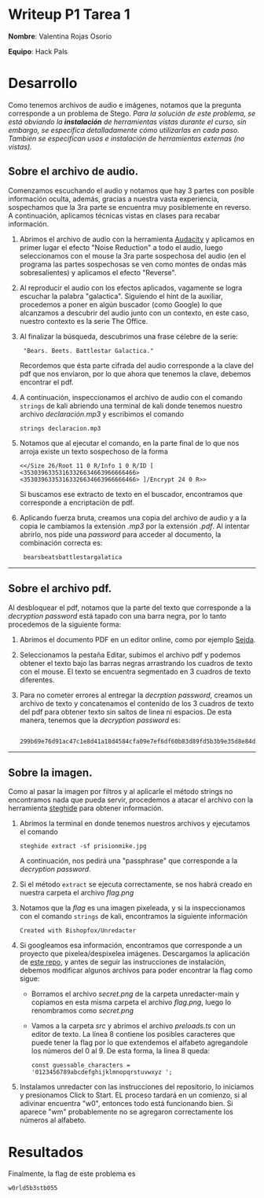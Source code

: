 # Writeup P1 Tarea 1

**Nombre**: Valentina Rojas Osorio

**Equipo**: Hack Pals

# Desarrollo

Como tenemos archivos de audio e imágenes, notamos que la pregunta corresponde a un problema de Stego. _Para la solución de este problema, se está obviando la **instalación** de herramientas vistas durante el curso, sin embargo, se especifica detalladamente cómo utilizarlas en cada paso. También se especifican usos e instalación de herramientas externas (no vistas)._

## Sobre el archivo de audio.

 Comenzamos escuchando el audio y notamos que hay 3 partes con posible información oculta, además, gracias a nuestra vasta experiencia, sospechamos que la 3ra parte se encuentra muy posiblemente en reverso. A continuación, aplicamos técnicas vistas en clases para recabar información.

1. Abrimos el archivo de audio con la herramienta [Audacity](https://www.audacityteam.org/download/) y aplicamos en primer lugar el efecto "Noise Reduction" a todo el audio, luego seleccionamos con el mouse la 3ra parte sospechosa del audio (en el programa las partes sospechosas se ven como montes de ondas más sobresalientes) y aplicamos el efecto "Reverse".

1. Al reproducir el audio con los efectos aplicados, vagamente se logra escuchar la palabra "galactica". Siguiendo el hint de la auxiliar, procedemos a poner en algún buscador (como Google) lo que alcanzamos a descubrir del audio junto con un contexto, en este caso, nuestro contexto es la serie The Office.

1. Al finalizar la búsqueda, descubrimos una frase célebre de la serie: 

        "Bears. Beets. Battlestar Galactica." 
    Recordemos que ésta parte cifrada del audio corresponde a la clave del pdf que nos enviaron, por lo que ahora que tenemos la clave, debemos encontrar el pdf.

1. A continuación, inspeccionamos el archivo de audio con el comando `strings` de kali abriendo una terminal de kali donde tenemos nuestro archivo _declaración.mp3_ y escribimos el comando 
    ```
    strings declaracion.mp3
    ``` 
1. Notamos que al ejecutar el comando, en la parte final de lo que nos arroja existe un texto sospechoso de la forma 
    ``` 
    <</Size 26/Root 11 0 R/Info 1 0 R/ID [ <35303963353163326634663966666466> <35303963353163326634663966666466> ]/Encrypt 24 0 R>>
    ``` 
    Si buscamos ese extracto de texto en el buscador, encontramos que corresponde a encriptaciòn de pdf.
1. Aplicando fuerza bruta, creamos una copia del archivo de audio y a la copia le cambiamos la extensión _.mp3_ por la extensión _.pdf_. Al intentar abrirlo, nos pide una _password_ para acceder al documento, la combinación correcta es: 

        bearsbeatsbattlestargalatica

---
## Sobre el archivo pdf.

Al desbloquear el pdf, notamos que la parte del texto que corresponde a la _decryption password_ está tapado con una barra negra, por lo tanto procedemos de la siguiente forma:

1. Abrimos el documento PDF en un editor online, como por ejemplo [Sejda](https://www.sejda.com/es/pdf-editor). 
1. Seleccionamos la pestaña Editar, subimos el archivo pdf y podemos obtener el texto bajo las barras negras arrastrando los cuadros de texto con el mouse. El texto se encuentra segmentado en 3 cuadros de texto diferentes.
1. Para no cometer errores al entregar la _decrption password_, creamos un archivo de texto y concatenamos el contenido de los 3 cuadros de texto del pdf para obtener texto sin saltos de linea ni espacios. De esta manera, tenemos que la _decryption password_ es: 

        299b69e76d91ac47c1e8d41a18d4584cfa09e7ef6df60b83d89fd5b3b9e35d8e84d3777e3323f3887e8bb92c7608907814a1283d2e906c818e950ef535412ede

---
## Sobre la imagen.

Como al pasar la imagen por filtros y al aplicarle el método strings no encontramos nada que pueda servir, procedemos a atacar el archivo con la herramienta [steghide](https://www.kali.org/tools/steghide/) para obtener información.

1. Abrimos la terminal en donde tenemos nuestros archivos y ejecutamos el comando 
    ``` 
    steghide extract -sf prisionmike.jpg
    ``` 
    A continuación, nos pedirá una "passphrase" que corresponde a la _decryption password_.
2. Si el método `extract` se ejecuta correctamente, se nos habrá creado en nuestra carpeta el archivo _flag.png_
3. Notamos que la _flag_ es una imagen pixeleada, y si la inspeccionamos con el comando  `strings` de kali, encontramos la siguiente información
    ```
    Created with Bishopfox/Unredacter
    ```
4. Si googleamos esa información, encontramos que corresponde a un proyecto que pixelea/despixelea imágenes. Descargamos la aplicación de [este repo](https://github.com/BishopFox/unredacter), y antes de seguir las instrucciones de instalación, debemos modificar algunos archivos para poder encontrar la flag como sigue:

    * Borramos el archivo _secret.png_ de la carpeta unredacter-main y copiamos en esta misma carpeta el archivo _flag.png_, luego lo renombramos como _secret.png_
    * Vamos a la carpeta _src_ y abrimos el archivo _preloads.ts_ con un editor de texto. La línea 8 contiene los posibles caracteres que puede tener la flag por lo que extendemos el alfabeto agregandole los números del 0 al 9. De esta forma, la línea 8 queda:

        ```
        const guessable_characters = '0123456789abcdefghijklmnopqrstuvwxyz ';
        ```
5. Instalamos unredacter con las instrucciones del repositorio, lo iniciamos y presionamos Click to Start. EL proceso tardará en un comienzo, si al adivinar encuentra "w0", entonces todo está funcionando bien. Si aparece "wm" probablemente no se agregaron correctamente los números al alfabeto. 


# Resultados
Finalmente, la flag de este problema es 

    w0rld5b3stb055
    
    